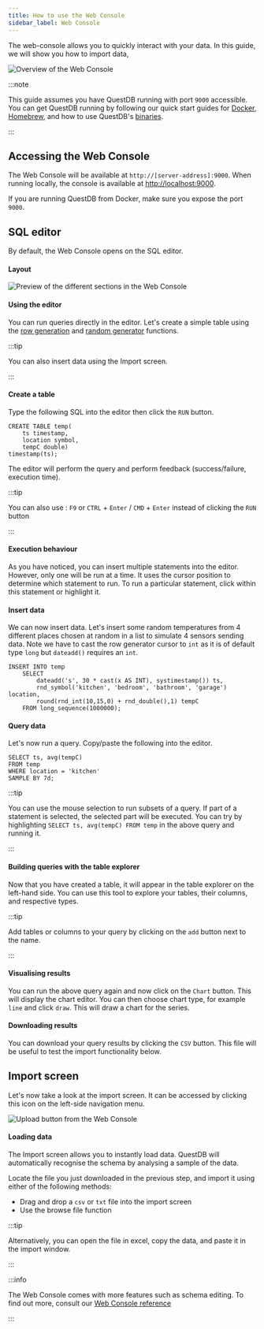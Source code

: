 ```yaml
---
title: How to use the Web Console
sidebar_label: Web Console
---
```


The web-console allows you to quickly interact with your data. In this guide, we
will show you how to import data,

![Overview of the Web Console](/img/doc/console/overview.png)

:::note

This guide assumes you have QuestDB running with port `9000` accessible. You can
get QuestDB running by following our quick start guides for
[Docker](guide/docker.md), [Homebrew](guide/homebrew.md), and how to use
QuestDB's [binaries](packages/binaries.md).

:::

## Accessing the Web Console

The Web Console will be available at `http://[server-address]:9000`. When
running locally, the console is available at
[http://localhost:9000](http://localhost:9000).

If you are running QuestDB from Docker, make sure you expose the port `9000`.

## SQL editor

By default, the Web Console opens on the SQL editor.

#### Layout

![Preview of the different sections in the Web Console](/img/doc/console/sections.gif)

#### Using the editor

You can run queries directly in the editor. Let's create a simple table using
the [row generation](reference/function/row-generator.md) and
[random generator](reference/function/random-value-generator.md) functions.

:::tip

You can also insert data using the Import screen.

:::

#### Create a table

Type the following SQL into the editor then click the `RUN` button.

```questdb-sql title="Create table"
CREATE TABLE temp(
    ts timestamp,
    location symbol,
    tempC double)
timestamp(ts);
```

The editor will perform the query and perform feedback (success/failure,
execution time).

:::tip

You can also use : `F9` or `CTRL` + `Enter` / `CMD` + `Enter` instead of
clicking the `RUN` button

:::

#### Execution behaviour

As you have noticed, you can insert multiple statements into the editor.
However, only one will be run at a time. It uses the cursor position to
determine which statement to run. To run a particular statement, click within
this statement or highlight it.

#### Insert data

We can now insert data. Let's insert some random temperatures from 4 different
places chosen at random in a list to simulate 4 sensors sending data. Note we
have to cast the row generator cursor to `int` as it is of default type `long`
but `dateadd()` requires an `int`.

```questdb-sql title="Insert"
INSERT INTO temp
    SELECT
        dateadd('s', 30 * cast(x AS INT), systimestamp()) ts,
        rnd_symbol('kitchen', 'bedroom', 'bathroom', 'garage') location,
        round(rnd_int(10,15,0) + rnd_double(),1) tempC
    FROM long_sequence(1000000);
```

#### Query data

Let's now run a query. Copy/paste the following into the editor.

```questdb-sql title="Query"
SELECT ts, avg(tempC)
FROM temp
WHERE location = 'kitchen'
SAMPLE BY 7d;
```

:::tip

You can use the mouse selection to run subsets of a query. If part of a
statement is selected, the selected part will be executed. You can try by
highlighting `SELECT ts, avg(tempC) FROM temp` in the above query and running
it.

:::

#### Building queries with the table explorer

Now that you have created a table, it will appear in the table explorer on the
left-hand side. You can use this tool to explore your tables, their columns, and
respective types.

:::tip

Add tables or columns to your query by clicking on the `add` button next to the
name.

:::

#### Visualising results

You can run the above query again and now click on the `Chart` button. This will
display the chart editor. You can then choose chart type, for example `line` and
click `draw`. This will draw a chart for the series.

#### Downloading results

You can download your query results by clicking the `CSV` button. This file will
be useful to test the import functionality below.

## Import screen

Let's now take a look at the import screen. It can be accessed by clicking this
icon on the left-side navigation menu.

![Upload button from the Web Console](/img/doc/console/uploadButton.png)

#### Loading data

The Import screen allows you to instantly load data. QuestDB will automatically
recognise the schema by analysing a sample of the data.

Locate the file you just downloaded in the previous step, and import it using
either of the following methods:

- Drag and drop a `csv` or `txt` file into the import screen
- Use the browse file function

:::tip

Alternatively, you can open the file in excel, copy the data, and paste it in
the import window.

:::

:::info

The Web Console comes with more features such as schema editing. To find out
more, consult our [Web Console reference](reference/web-console.md)

:::
